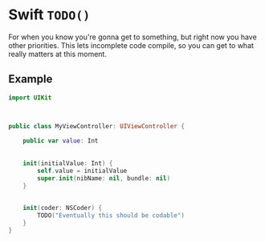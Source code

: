 # Swift `TODO()` #

For when you know you're gonna get to something, but right now you have other priorities. This lets incomplete code compile, so you can get to what really matters at this moment.


## Example ##

```swift
import UIKit



public class MyViewController: UIViewController {
    
    public var value: Int
    
    
    init(initialValue: Int) {
        self.value = initialValue
        super.init(nibName: nil, bundle: nil)
    }
    
    
    init(coder: NSCoder) {
        TODO("Eventually this should be codable")
    }
}
```
